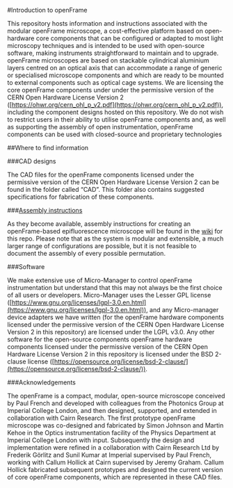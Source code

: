 #Introduction to openFrame

This repository hosts information and instructions associated with the modular openFrame microscope, a cost-effective platform based on open-hardware core components that can be configured or adapted to most light microscopy techniques and is intended to be used with open-source software, making instruments straightforward to maintain and to upgrade. openFrame microscopes are based on stackable cylindrical aluminium layers centred on an optical axis that can accommodate a range of generic or specialised microscope components and which are ready to be mounted to external components such as optical cage systems. 
We are licensing the core openFrame components under under the permissive version of the CERN Open Hardware License Version 2 ([https://ohwr.org/cern_ohl_p_v2.pdf](https://ohwr.org/cern_ohl_p_v2.pdf)), including the component designs hosted on this repository. We do not wish to restrict users in their ability to utilise openFrame components and, as well as supporting the assembly of open instrumentation, openFrame components can be used with closed-source and proprietary technologies

##Where to find information


###CAD designs

The CAD files for the openFrame components licensed under the permissive version of the CERN Open Hardware License Version 2 can be found in the folder called “CAD”. This folder also contains suggested specifications for fabrication of these components. 

###[Assembly instructions](https://github.com/ImperialCollegeLondon/openFrame/wiki)

As they become available, assembly instructions for creating an openFrame-based epifluorescence microscope will be found in the [wiki](https://github.com/ImperialCollegeLondon/openFrame/wiki) for this repo. Please note that as the system is modular and extensible, a much larger range of configurations are possible, but it is not feasible to document the assembly of every possible permutation. 

###Software

We make extensive use of Micro-Manager to control openFrame instrumentation but understand that this may not always be the first choice of all users or developers. Micro-Manager uses the Lesser GPL license ([https://www.gnu.org/licenses/lgpl-3.0.en.html](https://www.gnu.org/licenses/lgpl-3.0.en.html)), and any Micro-manager device adapters we have written (for the openFrame hardware components licensed under the permissive version of the CERN Open Hardware License Version 2 in this repository) are licensed under the LGPL v3.0.
Any other software for the open-source components openFrame hardware components licensed under the permissive version of the CERN Open Hardware License Version 2 in this repository is licensed under the BSD 2-clause license ([https://opensource.org/license/bsd-2-clause/](https://opensource.org/license/bsd-2-clause/)). 

###Acknowledgements

The openFrame is a compact, modular, open-source microscope conceived by Paul French and developed with colleagues from the Photonics Group at Imperial College London, and then designed, supported, and extended in collaboration with Cairn Research. The first prototype openFrame microscope was co-designed and fabricated by Simon Johnson and Martin Kehoe in the Optics instrumentation facility of the Physics Department at Imperial College London with input. Subsequently the design and implementation were refined in a collaboration with Cairn Research Ltd by Frederik Görlitz and Sunil Kumar at Imperial supervised by Paul French, working with Callum Hollick at Cairn supervised by Jeremy Graham. Callum Hollick fabricated subsequent prototypes and designed the current version of core openFrame components, which are represented in these CAD files. 
